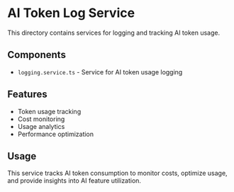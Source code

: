 # AI Token Log Service

This directory contains services for logging and tracking AI token usage.

## Components

- `logging.service.ts` - Service for AI token usage logging

## Features

- Token usage tracking
- Cost monitoring
- Usage analytics
- Performance optimization

## Usage

This service tracks AI token consumption to monitor costs, optimize usage, and provide insights into AI feature utilization.
